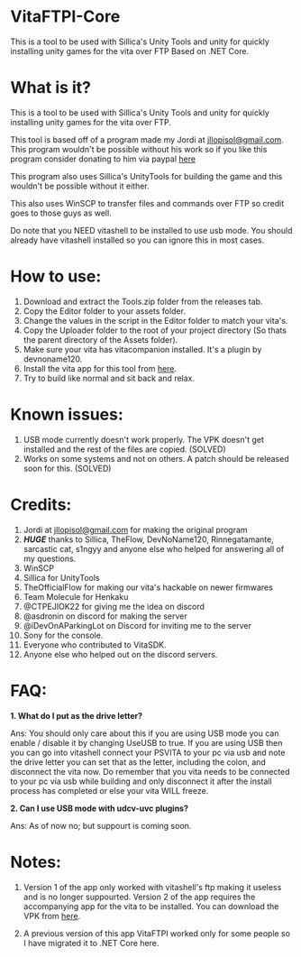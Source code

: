 # VitaFTPI-Core
This is a tool to be used with Sillica's Unity Tools and unity for quickly installing unity games for the vita over FTP Based on .NET Core.

# What is it?
This is a tool to be used with Sillica's Unity Tools and unity for quickly installing unity games for the vita over FTP.

This tool is based off of a program made my Jordi at jllopisol@gmail.com. This program wouldn't be possible without his work so if you like this program consider donating to him via paypal [here](https://www.paypal.com/cgi-bin/webscr?cmd=_s-xclick&hosted_button_id=RMFDRTBU49E8E)

This program also uses Sillica's UnityTools for building the game and this wouldn't be possible without it either.

This also uses WinSCP to transfer files and commands over FTP so credit goes to those guys as well.

Do note that you NEED vitashell to be installed to use usb mode. You should already have vitashell installed so you can ignore this in most cases.

# How to use: 
1. Download and extract the Tools.zip folder from the releases tab.
1. Copy the Editor folder to your assets folder.
1. Change the values in the script in the Editor folder to match your vita's.
1. Copy the Uploader folder to the root of your project directory (So thats the parent directory of the Assets folder).
1. Make sure your vita has vitacompanion installed. It's a plugin by devnoname120.
1. Install the vita app for this tool from [here](https://github.com/Ibrahim778/Unity-Loader/releases).
1. Try to build like normal and sit back and relax.

# Known issues:
1. USB mode currently doesn't work properly. The VPK doesn't get installed and the rest of the files are copied. (SOLVED)
1. Works on some systems and not on others. A patch should be released soon for this. (SOLVED)

# Credits: 
1. Jordi at jllopisol@gmail.com for making the original program
1. __*HUGE*__ thanks to Sillica, TheFlow, DevNoName120, Rinnegatamante, sarcastic cat, s1ngyy and anyone else who helped for answering all of my questions.
1. WinSCP
1. Sillica for UnityTools
1. TheOfficialFlow for making our vita's hackable on newer firmwares
1. Team Molecule for Henkaku
1. @CTPEJIOK22 for giving me the idea on discord
1. @asdronin on discord for making the server
1. @iDevOnAParkingLot on Discord for inviting me to the server
1. Sony for the console.
1. Everyone who contributed to VitaSDK. 
1. Anyone else who helped out on the discord servers.

# FAQ:
**1. What do I put as the drive letter?**

Ans: You should only care about this if you are using USB mode you can enable / disable it by changing UseUSB to true. If you are using USB then you can go into vitashell connect your PSVITA to your pc via usb and note the drive letter you can set that as the letter, including the colon, and disconnect the vita now. Do remember that you vita needs to be connected to your pc via usb while building and only disconnect it after the install process has completed or else your vita WILL freeze.

**2. Can I use USB mode with udcv-uvc plugins?**

Ans: As of now no; but suppourt is coming soon.

# Notes:
1. Version 1 of the app only worked with vitashell's ftp making it useless and is no longer suppourted. Version 2 of the app requires the accompanying app for the vita to be installed. You can download the VPK from [here](https://github.com/Ibrahim778/Unity-Loader/releases).

1. A previous version of this app VitaFTPI worked only for some people so I have migrated it to .NET Core here.
